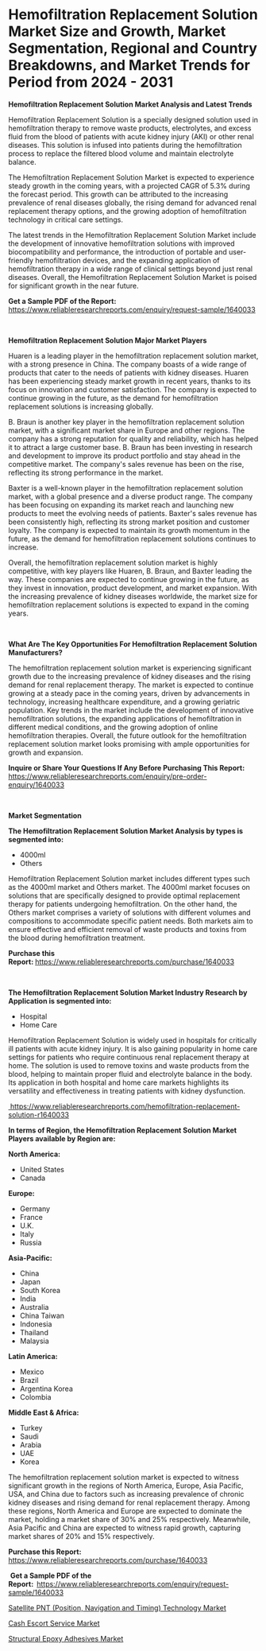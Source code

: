 <p><h1>Hemofiltration Replacement Solution Market Size and Growth, Market Segmentation, Regional and Country Breakdowns, and Market Trends for Period from 2024 -  2031</h1></p><p><strong>Hemofiltration Replacement Solution Market Analysis and Latest Trends</strong></p>
<p><p>Hemofiltration Replacement Solution is a specially designed solution used in hemofiltration therapy to remove waste products, electrolytes, and excess fluid from the blood of patients with acute kidney injury (AKI) or other renal diseases. This solution is infused into patients during the hemofiltration process to replace the filtered blood volume and maintain electrolyte balance.</p><p>The Hemofiltration Replacement Solution Market is expected to experience steady growth in the coming years, with a projected CAGR of 5.3% during the forecast period. This growth can be attributed to the increasing prevalence of renal diseases globally, the rising demand for advanced renal replacement therapy options, and the growing adoption of hemofiltration technology in critical care settings.</p><p>The latest trends in the Hemofiltration Replacement Solution Market include the development of innovative hemofiltration solutions with improved biocompatibility and performance, the introduction of portable and user-friendly hemofiltration devices, and the expanding application of hemofiltration therapy in a wide range of clinical settings beyond just renal diseases. Overall, the Hemofiltration Replacement Solution Market is poised for significant growth in the near future.</p></p>
<p><strong>Get a Sample PDF of the Report:&nbsp;</strong> <a href="https://www.reliableresearchreports.com/enquiry/request-sample/1640033">https://www.reliableresearchreports.com/enquiry/request-sample/1640033</a></p>
<p>&nbsp;</p>
<p><strong>Hemofiltration Replacement Solution Major Market Players</strong></p>
<p><p>Huaren is a leading player in the hemofiltration replacement solution market, with a strong presence in China. The company boasts of a wide range of products that cater to the needs of patients with kidney diseases. Huaren has been experiencing steady market growth in recent years, thanks to its focus on innovation and customer satisfaction. The company is expected to continue growing in the future, as the demand for hemofiltration replacement solutions is increasing globally.</p><p>B. Braun is another key player in the hemofiltration replacement solution market, with a significant market share in Europe and other regions. The company has a strong reputation for quality and reliability, which has helped it to attract a large customer base. B. Braun has been investing in research and development to improve its product portfolio and stay ahead in the competitive market. The company's sales revenue has been on the rise, reflecting its strong performance in the market.</p><p>Baxter is a well-known player in the hemofiltration replacement solution market, with a global presence and a diverse product range. The company has been focusing on expanding its market reach and launching new products to meet the evolving needs of patients. Baxter's sales revenue has been consistently high, reflecting its strong market position and customer loyalty. The company is expected to maintain its growth momentum in the future, as the demand for hemofiltration replacement solutions continues to increase.</p><p>Overall, the hemofiltration replacement solution market is highly competitive, with key players like Huaren, B. Braun, and Baxter leading the way. These companies are expected to continue growing in the future, as they invest in innovation, product development, and market expansion. With the increasing prevalence of kidney diseases worldwide, the market size for hemofiltration replacement solutions is expected to expand in the coming years.</p></p>
<p>&nbsp;</p>
<p><strong>What Are The Key Opportunities For Hemofiltration Replacement Solution Manufacturers?</strong></p>
<p><p>The hemofiltration replacement solution market is experiencing significant growth due to the increasing prevalence of kidney diseases and the rising demand for renal replacement therapy. The market is expected to continue growing at a steady pace in the coming years, driven by advancements in technology, increasing healthcare expenditure, and a growing geriatric population. Key trends in the market include the development of innovative hemofiltration solutions, the expanding applications of hemofiltration in different medical conditions, and the growing adoption of online hemofiltration therapies. Overall, the future outlook for the hemofiltration replacement solution market looks promising with ample opportunities for growth and expansion.</p></p>
<p><strong>Inquire or Share Your Questions If Any Before Purchasing This Report:</strong> <a href="https://www.reliableresearchreports.com/enquiry/pre-order-enquiry/1640033">https://www.reliableresearchreports.com/enquiry/pre-order-enquiry/1640033</a></p>
<p>&nbsp;</p>
<p><strong>Market Segmentation</strong></p>
<p><strong>The Hemofiltration Replacement Solution Market Analysis by types is segmented into:</strong></p>
<p><ul><li>4000ml</li><li>Others</li></ul></p>
<p><p>Hemofiltration Replacement Solution market includes different types such as the 4000ml market and Others market. The 4000ml market focuses on solutions that are specifically designed to provide optimal replacement therapy for patients undergoing hemofiltration. On the other hand, the Others market comprises a variety of solutions with different volumes and compositions to accommodate specific patient needs. Both markets aim to ensure effective and efficient removal of waste products and toxins from the blood during hemofiltration treatment.</p></p>
<p><strong>Purchase this Report:&nbsp;</strong><a href="https://www.reliableresearchreports.com/purchase/1640033">https://www.reliableresearchreports.com/purchase/1640033</a></p>
<p>&nbsp;</p>
<p><strong>The Hemofiltration Replacement Solution Market Industry Research by Application is segmented into:</strong></p>
<p><ul><li>Hospital</li><li>Home Care</li></ul></p>
<p><p>Hemofiltration Replacement Solution is widely used in hospitals for critically ill patients with acute kidney injury. It is also gaining popularity in home care settings for patients who require continuous renal replacement therapy at home. The solution is used to remove toxins and waste products from the blood, helping to maintain proper fluid and electrolyte balance in the body. Its application in both hospital and home care markets highlights its versatility and effectiveness in treating patients with kidney dysfunction.</p></p>
<p><a href="https://www.reliableresearchreports.com/hemofiltration-replacement-solution-r1640033">&nbsp;https://www.reliableresearchreports.com/hemofiltration-replacement-solution-r1640033</a></p>
<p><strong>In terms of Region, the Hemofiltration Replacement Solution Market Players available by Region are:</strong></p>
<p>
    <p> <strong> North America: </strong>
        <ul>
            <li>United States</li>
            <li>Canada</li>
        </ul>
        </p> 
    <p> <strong> Europe: </strong>
        <ul>
            <li>Germany</li>
            <li>France</li>
            <li>U.K.</li>
            <li>Italy</li>
            <li>Russia</li>
        </ul>
        </p> 
    <p> <strong> Asia-Pacific: </strong>
        <ul>
            <li>China</li>
            <li>Japan</li>
            <li>South Korea</li>
            <li>India</li>
            <li>Australia</li>
            <li>China Taiwan</li>
            <li>Indonesia</li>
            <li>Thailand</li>
            <li>Malaysia</li>
        </ul>
        </p> 
    <p> <strong> Latin America: </strong>
        <ul>
            <li>Mexico</li>
            <li>Brazil</li>
            <li>Argentina Korea</li>
            <li>Colombia</li>
        </ul>
        </p> 
    <p> <strong> Middle East & Africa: </strong>
        <ul>
            <li>Turkey</li>
            <li>Saudi</li>
            <li>Arabia</li>
            <li>UAE</li>
            <li>Korea</li>
        </ul>
    </p>
    </p>
<p><p>The hemofiltration replacement solution market is expected to witness significant growth in the regions of North America, Europe, Asia Pacific, USA, and China due to factors such as increasing prevalence of chronic kidney diseases and rising demand for renal replacement therapy. Among these regions, North America and Europe are expected to dominate the market, holding a market share of 30% and 25% respectively. Meanwhile, Asia Pacific and China are expected to witness rapid growth, capturing market shares of 20% and 15% respectively.</p></p>
<p><strong>Purchase this Report: </strong><a href="https://www.reliableresearchreports.com/purchase/1640033">https://www.reliableresearchreports.com/purchase/1640033</a></p>
<p>&nbsp;<strong>Get a Sample PDF of the Report:&nbsp;&nbsp;</strong><a href="https://www.reliableresearchreports.com/enquiry/request-sample/1640033">https://www.reliableresearchreports.com/enquiry/request-sample/1640033</a></p>
<p><strong></strong></p>
<p><p><a href="https://www.linkedin.com/pulse/satellite-pnt-position-navigation-timing-technology-market-a92ae">Satellite PNT (Position, Navigation and Timing) Technology Market</a></p><p><a href="https://www.linkedin.com/pulse/cash-escort-service-market-outlook-industry-overview-zpkce">Cash Escort Service Market</a></p><p><a href="https://www.linkedin.com/pulse/structural-epoxy-adhesives-market-growth-trends-covid-19-impact-pxpsc">Structural Epoxy Adhesives Market</a></p></p>